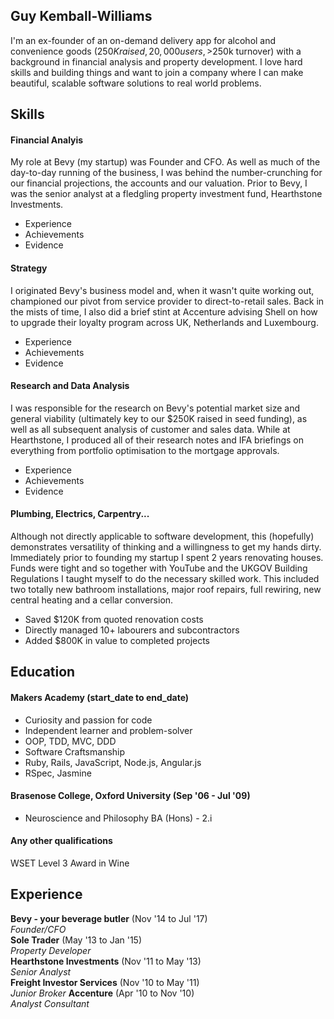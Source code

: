 ## Guy Kemball-Williams

I'm an ex-founder of an on-demand delivery app for alcohol and convenience goods ($250K raised, 20,000 users, >$250k turnover) with a background in financial analysis and property development. I love hard skills and building things and want to join a company where I can make beautiful, scalable software solutions to real world problems.

## Skills

#### Financial Analyis

My role at Bevy (my startup) was Founder and CFO. As well as much of the day-to-day running of the business, I was behind the number-crunching for our financial projections, the accounts and our valuation. Prior to Bevy, I was the senior analyst at a fledgling property investment fund, Hearthstone Investments.

- Experience
- Achievements
- Evidence

#### Strategy

I originated Bevy's business model and, when it wasn't quite working out, championed our pivot from service provider to direct-to-retail sales. Back in the mists of time, I also did a brief stint at Accenture advising Shell on how to upgrade their loyalty program across UK, Netherlands and Luxembourg.

- Experience
- Achievements
- Evidence

#### Research and Data Analysis

I was responsible for the research on Bevy's potential market size and general viability (ultimately key to our $250K raised in seed funding), as well as all subsequent analysis of customer and sales data. While at Hearthstone, I produced all of their research notes and IFA briefings on everything from portfolio optimisation to the mortgage approvals.

- Experience
- Achievements
- Evidence

#### Plumbing, Electrics, Carpentry...

Although not directly applicable to software development, this (hopefully) demonstrates versatility of thinking and a willingness to get my hands dirty. Immediately prior to founding my startup I spent 2 years renovating houses. Funds were tight and so together with YouTube and the UKGOV Building Regulations I taught myself to do the necessary skilled work. This included two totally new bathroom installations, major roof repairs, full rewiring, new central heating and a cellar conversion.

- Saved $120K from quoted renovation costs
- Directly managed 10+ labourers and subcontractors
- Added $800K in value to completed projects


## Education

#### Makers Academy (start_date to end_date)

- Curiosity and passion for code
- Independent learner and problem-solver
- OOP, TDD, MVC, DDD
- Software Craftsmanship
- Ruby, Rails, JavaScript, Node.js, Angular.js
- RSpec, Jasmine

#### Brasenose College, Oxford University (Sep '06 - Jul '09)

- Neuroscience and Philosophy BA (Hons) - 2.i

#### Any other qualifications
WSET Level 3 Award in Wine

## Experience

**Bevy - your beverage butler** (Nov '14 to Jul '17)    
*Founder/CFO*  
**Sole Trader** (May '13 to Jan '15)   
*Property Developer*  
**Hearthstone Investments** (Nov '11 to May '13)   
*Senior Analyst*  
**Freight Investor Services** (Nov '10 to May '11)   
*Junior Broker*
**Accenture** (Apr '10 to Nov '10)   
*Analyst Consultant*    
